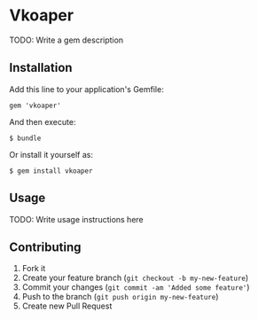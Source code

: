 # Vkoaper

TODO: Write a gem description

## Installation

Add this line to your application's Gemfile:

    gem 'vkoaper'

And then execute:

    $ bundle

Or install it yourself as:

    $ gem install vkoaper

## Usage

TODO: Write usage instructions here

## Contributing

1. Fork it
2. Create your feature branch (`git checkout -b my-new-feature`)
3. Commit your changes (`git commit -am 'Added some feature'`)
4. Push to the branch (`git push origin my-new-feature`)
5. Create new Pull Request
